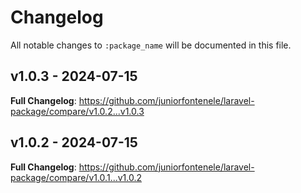 # Changelog

All notable changes to `:package_name` will be documented in this file.

## v1.0.3 - 2024-07-15

**Full Changelog**: https://github.com/juniorfontenele/laravel-package/compare/v1.0.2...v1.0.3

## v1.0.2 - 2024-07-15

**Full Changelog**: https://github.com/juniorfontenele/laravel-package/compare/v1.0.1...v1.0.2

